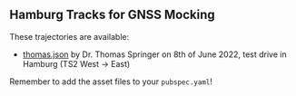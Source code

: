 ## Hamburg Tracks for GNSS Mocking

These trajectories are available:

- [thomas.json](thomas.json) by Dr. Thomas Springer on 8th of June 2022, test drive in Hamburg (TS2 West -> East)

Remember to add the asset files to your `pubspec.yaml`!